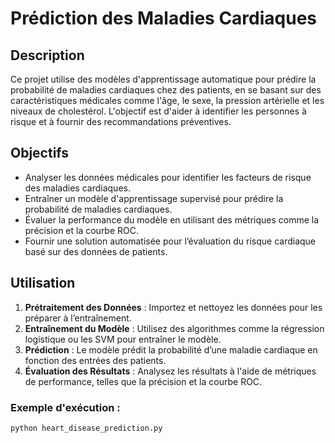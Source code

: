 # Prédiction des Maladies Cardiaques

## Description

Ce projet utilise des modèles d'apprentissage automatique pour prédire la probabilité de maladies cardiaques chez des patients, en se basant sur des caractéristiques médicales comme l'âge, le sexe, la pression artérielle et les niveaux de cholestérol. L'objectif est d'aider à identifier les personnes à risque et à fournir des recommandations préventives.

## Objectifs

- Analyser les données médicales pour identifier les facteurs de risque des maladies cardiaques.
- Entraîner un modèle d'apprentissage supervisé pour prédire la probabilité de maladies cardiaques.
- Évaluer la performance du modèle en utilisant des métriques comme la précision et la courbe ROC.
- Fournir une solution automatisée pour l’évaluation du risque cardiaque basé sur des données de patients.

## Utilisation

1. **Prétraitement des Données** : Importez et nettoyez les données pour les préparer à l’entraînement.
2. **Entraînement du Modèle** : Utilisez des algorithmes comme la régression logistique ou les SVM pour entraîner le modèle.
3. **Prédiction** : Le modèle prédit la probabilité d’une maladie cardiaque en fonction des entrées des patients.
4. **Évaluation des Résultats** : Analysez les résultats à l'aide de métriques de performance, telles que la précision et la courbe ROC.

### Exemple d'exécution :

```bash
python heart_disease_prediction.py
